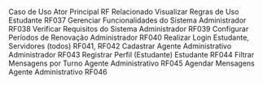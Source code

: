 

Caso de Uso	          Ator Principal	           RF Relacionado
Visualizar Regras de Uso	  Estudante	                  RF037
Gerenciar Funcionalidades do Sistema	Administrador	  RF038
Verificar Requisitos do Sistema	 Administrador	          RF039
Configurar Períodos de Renovação	  Administrador	      RF040
Realizar Login	    Estudante, Servidores (todos)	      RF041,   RF042
Cadastrar Agente     Administrativo	Administrador	      RF043
Registrar Perfil     (Estudante)	  Estudante	           RF044
Filtrar Mensagens    por Turno	Agente Administrativo	  RF045
Agendar Mensagens	Agente Administrativo    	          RF046





